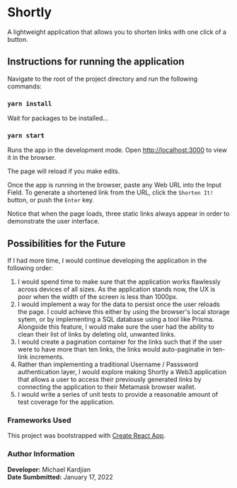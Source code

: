 # Shortly

A lightweight application that allows you to shorten links with one click of a button.

## Instructions for running the application

Navigate to the root of the project directory and run the following commands:

### `yarn install`

Wait for packages to be installed...

### `yarn start`

Runs the app in the development mode.
Open [http://localhost:3000](http://localhost:3000) to view it in the browser.

The page will reload if you make edits.

Once the app is running in the browser, paste any Web URL into the Input Field. To generate a shortened link from the URL, click the `Shorten It!` button, or push the `Enter` key.

Notice that when the page loads, three static links always appear in order to demonstrate the user interface. 

## Possibilities for the Future

If I had more time, I would continue developing the application in the following order:
1. I would spend time to make sure that the application works flawlessly across devices of all sizes. As the application stands now, the UX is poor when the width of the screen is less than 1000px.
2. I would implement a way for the data to persist once the user reloads the page. I could achieve this either by using the browser's local storage sytem, or by implementing a SQL database using a tool like Prisma. Alongside this feature, I would make sure the user had the ability to clean their list of links by deleting old, unwanted links.
3. I would create a pagination container for the links such that if the user were to have more than ten links, the links would auto-paginatie in ten-link increments.
4. Rather than implementing a traditional Username / Passsword authentication layer, I would explore making Shortly a Web3 application that allows a user to access their previously generated links by connecting the application to their Metamask browser wallet.
5. I would write a series of unit tests to provide a reasonable amount of test coverage for the application.


### Frameworks Used

This project was bootstrapped with [Create React App](https://github.com/facebook/create-react-app).

### Author Information

**Developer:** Michael Kardjian\
**Date Sumbmitted:** January 17, 2022

